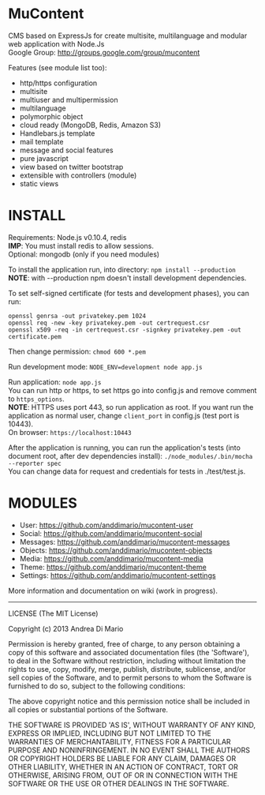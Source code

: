 # MuContent

CMS based on ExpressJs for create multisite, multilanguage and modular web application with Node.Js         
Google Group: http://groups.google.com/group/mucontent

Features (see module list too):
- http/https configuration
- multisite
- multiuser and multipermission 
- multilanguage
- polymorphic object
- cloud ready (MongoDB, Redis, Amazon S3)
- Handlebars.js template
- mail template
- message and social features
- pure javascript
- view based on twitter bootstrap
- extensible with controllers (module) 
- static views

# INSTALL

Requirements: Node.js v0.10.4, redis    
**IMP**: You must install redis to allow sessions.    
Optional: mongodb (only if you need modules)

To install the application run, into directory: `npm install --production`    
**NOTE**: with --production npm doesn't install development dependencies.   

To set self-signed certificate (for tests and development phases), you can run:

`openssl genrsa -out privatekey.pem 1024`    
`openssl req -new -key privatekey.pem -out certrequest.csr`     
`openssl x509 -req -in certrequest.csr -signkey privatekey.pem -out certificate.pem`

Then change permission: `chmod 600 *.pem`

Run development mode: `NODE_ENV=development node app.js`    

Run application: `node app.js`    
You can run http or https, to set https go into config.js and remove comment to `https_options`.      
**NOTE**: HTTPS uses port 443, so run application as root. If you want run the application as normal user, change `client_port` in config.js (test port is 10443).      
On browser: `https://localhost:10443`

After the application is running, you can run the application's tests (into document root, after dev dependencies install): `./node_modules/.bin/mocha --reporter spec`     
You can change data for request and credentials for tests in ./test/test.js.

# MODULES

- User: https://github.com/anddimario/mucontent-user
- Social: https://github.com/anddimario/mucontent-social
- Messages: https://github.com/anddimario/mucontent-messages
- Objects: https://github.com/anddimario/mucontent-objects
- Media: https://github.com/anddimario/mucontent-media
- Theme: https://github.com/anddimario/mucontent-theme
- Settings: https://github.com/anddimario/mucontent-settings

More information and documentation on wiki (work in progress).
   
---------------------------------------

LICENSE
(The MIT License)

Copyright (c) 2013 Andrea Di Mario

Permission is hereby granted, free of charge, to any person obtaining a copy of this software and associated documentation files (the 'Software'), to deal in the Software without restriction, including without limitation the rights to use, copy, modify, merge, publish, distribute, sublicense, and/or sell copies of the Software, and to permit persons to whom the Software is furnished to do so, subject to the following conditions:

The above copyright notice and this permission notice shall be included in all copies or substantial portions of the Software.

THE SOFTWARE IS PROVIDED 'AS IS', WITHOUT WARRANTY OF ANY KIND, EXPRESS OR IMPLIED, INCLUDING BUT NOT LIMITED TO THE WARRANTIES OF MERCHANTABILITY, FITNESS FOR A PARTICULAR PURPOSE AND NONINFRINGEMENT. IN NO EVENT SHALL THE AUTHORS OR COPYRIGHT HOLDERS BE LIABLE FOR ANY CLAIM, DAMAGES OR OTHER LIABILITY, WHETHER IN AN ACTION OF CONTRACT, TORT OR OTHERWISE, ARISING FROM, OUT OF OR IN CONNECTION WITH THE SOFTWARE OR THE USE OR OTHER DEALINGS IN THE SOFTWARE.
